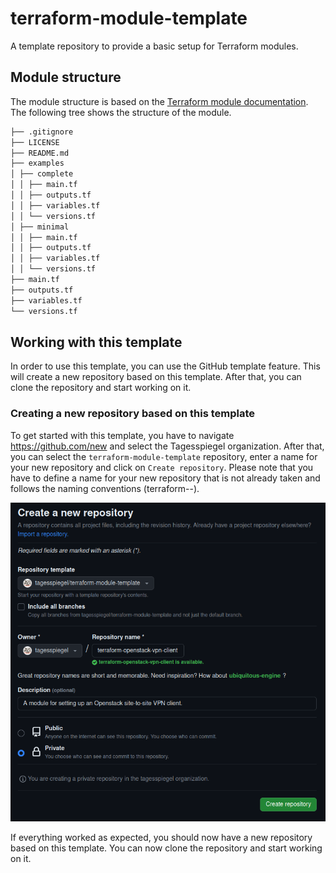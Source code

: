 # terraform-module-template

A template repository to provide a basic setup for Terraform modules.

## Module structure

The module structure is based on the [Terraform module documentation](https://www.terraform.io/docs/modules/index.html#standard-module-structure). The following tree shows the structure of the module.

```txt
├── .gitignore
├── LICENSE
├── README.md
├── examples
│ ├── complete
│ │ ├── main.tf
│ │ ├── outputs.tf
│ │ ├── variables.tf
│ │ └── versions.tf
│ ├── minimal
│ │ ├── main.tf
│ │ ├── outputs.tf
│ │ ├── variables.tf
│ │ └── versions.tf
├── main.tf
├── outputs.tf
├── variables.tf
└── versions.tf
```

## Working with this template

In order to use this template, you can use the GitHub template feature. This will create a new repository based on this template. After that, you can clone the repository and start working on it.

### Creating a new repository based on this template

To get started with this template, you have to navigate https://github.com/new and select the Tagesspiegel organization. After that, you can select the `terraform-module-template` repository, enter a name for your new repository and click on `Create repository`. Please note that you have to define a name for your new repository that is not already taken and follows the naming conventions (terraform-<provider>-<name>).

![Create GitHub repository based on template](docs/github_create_repository.png)

If everything worked as expected, you should now have a new repository based on this template. You can now clone the repository and start working on it.
